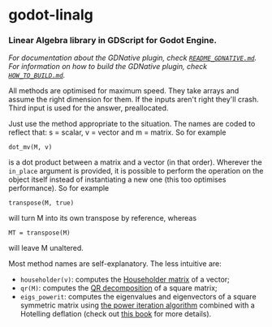 # godot-linalg
### Linear Algebra library in GDScript for Godot Engine.

*For documentation about the GDNative plugin, check [`README_GDNATIVE.md`](README_GDNATIVE.md).* \
*For information on how to build the GDNative plugin, check [`HOW_TO_BUILD.md`](HOW_TO_BUILD.md).*

All methods are optimised for maximum speed. They take arrays and assume the right dimension for them. If the inputs aren't right they'll crash. Third input
is used for the answer, preallocated.

Just use the method appropriate to the situation. The names are coded to reflect that: s = scalar, v = vector and m = matrix. So for example

    dot_mv(M, v)

is a dot product between a matrix and a vector (in that order). Wherever the `in_place` argument is provided, it is possible to perform the operation on the object itself instead of instantiating a new one (this too optimises performance). So for example
    
    transpose(M, true)

will turn M into its own transpose by reference, whereas

    MT = transpose(M)

will leave M unaltered.

Most method names are self-explanatory. The less intuitive are:

* `householder(v)`: computes the [Householder matrix](https://en.wikipedia.org/wiki/Householder_transformation) of a vector;
* `qr(M)`: computes the [QR decomposition](https://en.wikipedia.org/wiki/QR_decomposition) of a square matrix;
* `eigs_powerit`: computes the eigenvalues and eigenvectors of a square symmetric matrix using [the power iteration algorithm](https://en.wikipedia.org/wiki/Power_iteration) combined with a Hotelling deflation (check out [this book](https://www-users.cs.umn.edu/~saad/eig_book_2ndEd.pdf) for more details).

